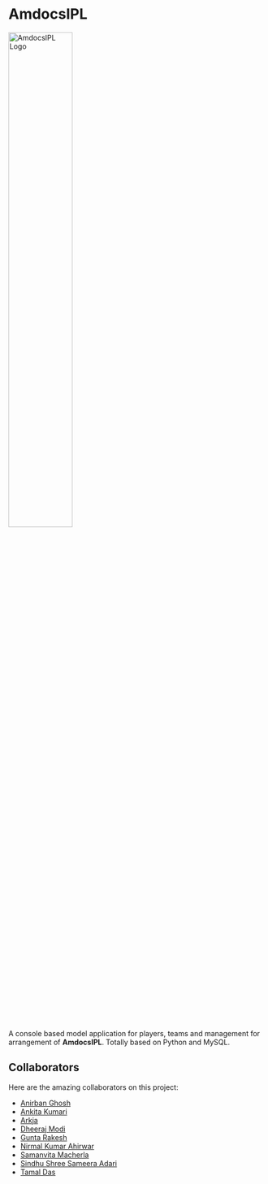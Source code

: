 # AmdocsIPL
<img src="https://github.com/tamald03/AmdocsIPL/blob/main/logo.png" alt="AmdocsIPL Logo" style="width:50%; height:auto;">

A console based model application for players, teams and management for arrangement of **AmdocsIPL**. Totally based on Python and MySQL.

## Collaborators

Here are the amazing collaborators on this project:

- [Anirban Ghosh](https://github.com/Independent-electron)
- [Ankita Kumari](https://github.com/ankita130218)
- [Arkja](https://github.com/Ark-ja)
- [Dheeraj Modi](https://github.com/dheeraj-modi)
- [Gunta Rakesh](https://github.com/guntarakesh)
- [Nirmal Kumar Ahirwar](https://github.com/NirmalKAhirwar)
- [Samanvita Macherla](https://github.com/Saman3012)
- [Sindhu Shree Sameera Adari](https://github.com/sindhu19171)
- [Tamal Das](https://github.com/tamald03)
